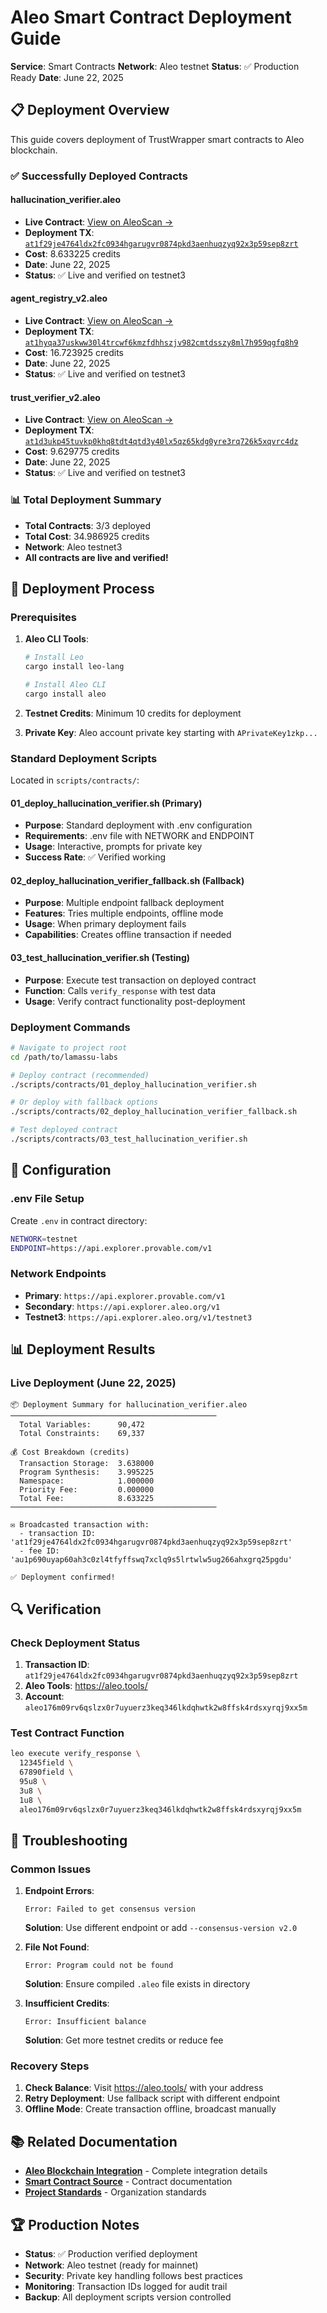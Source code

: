 # Aleo Smart Contract Deployment Guide

**Service**: Smart Contracts
**Network**: Aleo testnet
**Status**: ✅ Production Ready
**Date**: June 22, 2025

## 📋 Deployment Overview

This guide covers deployment of TrustWrapper smart contracts to Aleo blockchain.

### ✅ Successfully Deployed Contracts

#### hallucination_verifier.aleo
- **Live Contract**: [View on AleoScan →](https://testnet.aleoscan.io/program?id=hallucination_verifier.aleo)
- **Deployment TX**: [`at1f29je4764ldx2fc0934hgarugvr0874pkd3aenhuqzyq92x3p59sep8zrt`](https://testnet.aleoscan.io/transaction?id=at1f29je4764ldx2fc0934hgarugvr0874pkd3aenhuqzyq92x3p59sep8zrt)
- **Cost**: 8.633225 credits
- **Date**: June 22, 2025
- **Status**: ✅ Live and verified on testnet3

#### agent_registry_v2.aleo
- **Live Contract**: [View on AleoScan →](https://testnet.aleoscan.io/program?id=agent_registry_v2.aleo)
- **Deployment TX**: [`at1hyqa37uskww30l4trcwf6kmzfdhhszjv982cmtdsszy8ml7h959qgfq8h9`](https://testnet.aleoscan.io/transaction?id=at1hyqa37uskww30l4trcwf6kmzfdhhszjv982cmtdsszy8ml7h959qgfq8h9)
- **Cost**: 16.723925 credits
- **Date**: June 22, 2025
- **Status**: ✅ Live and verified on testnet3

#### trust_verifier_v2.aleo
- **Live Contract**: [View on AleoScan →](https://testnet.aleoscan.io/program?id=trust_verifier_v2.aleo)
- **Deployment TX**: [`at1d3ukp45tuvkp0khq8tdt4qtd3y40lx5qz65kdg0yre3rq726k5xqvrc4dz`](https://testnet.aleoscan.io/transaction?id=at1d3ukp45tuvkp0khq8tdt4qtd3y40lx5qz65kdg0yre3rq726k5xqvrc4dz)
- **Cost**: 9.629775 credits
- **Date**: June 22, 2025
- **Status**: ✅ Live and verified on testnet3

### 📊 Total Deployment Summary
- **Total Contracts**: 3/3 deployed
- **Total Cost**: 34.986925 credits
- **Network**: Aleo testnet3
- **All contracts are live and verified!**

## 🚀 Deployment Process

### Prerequisites

1. **Aleo CLI Tools**:
   ```bash
   # Install Leo
   cargo install leo-lang

   # Install Aleo CLI
   cargo install aleo
   ```

2. **Testnet Credits**: Minimum 10 credits for deployment

3. **Private Key**: Aleo account private key starting with `APrivateKey1zkp...`

### Standard Deployment Scripts

Located in `scripts/contracts/`:

#### 01_deploy_hallucination_verifier.sh (Primary)
- **Purpose**: Standard deployment with .env configuration
- **Requirements**: .env file with NETWORK and ENDPOINT
- **Usage**: Interactive, prompts for private key
- **Success Rate**: ✅ Verified working

#### 02_deploy_hallucination_verifier_fallback.sh (Fallback)
- **Purpose**: Multiple endpoint fallback deployment
- **Features**: Tries multiple endpoints, offline mode
- **Usage**: When primary deployment fails
- **Capabilities**: Creates offline transaction if needed

#### 03_test_hallucination_verifier.sh (Testing)
- **Purpose**: Execute test transaction on deployed contract
- **Function**: Calls `verify_response` with test data
- **Usage**: Verify contract functionality post-deployment

### Deployment Commands

```bash
# Navigate to project root
cd /path/to/lamassu-labs

# Deploy contract (recommended)
./scripts/contracts/01_deploy_hallucination_verifier.sh

# Or deploy with fallback options
./scripts/contracts/02_deploy_hallucination_verifier_fallback.sh

# Test deployed contract
./scripts/contracts/03_test_hallucination_verifier.sh
```

## 🔧 Configuration

### .env File Setup
Create `.env` in contract directory:
```bash
NETWORK=testnet
ENDPOINT=https://api.explorer.provable.com/v1
```

### Network Endpoints
- **Primary**: `https://api.explorer.provable.com/v1`
- **Secondary**: `https://api.explorer.aleo.org/v1`
- **Testnet3**: `https://api.explorer.aleo.org/v1/testnet3`

## 📊 Deployment Results

### Live Deployment (June 22, 2025)

```
📦 Deployment Summary for hallucination_verifier.aleo
──────────────────────────────────────────────
  Total Variables:      90,472
  Total Constraints:    69,337

💰 Cost Breakdown (credits)
  Transaction Storage:  3.638000
  Program Synthesis:    3.995225
  Namespace:            1.000000
  Priority Fee:         0.000000
  Total Fee:            8.633225
──────────────────────────────────────────────

✉️ Broadcasted transaction with:
  - transaction ID: 'at1f29je4764ldx2fc0934hgarugvr0874pkd3aenhuqzyq92x3p59sep8zrt'
  - fee ID: 'au1p690uyap60ah3c0zl4tfyffswq7xclq9s5lrtwlw5ug266ahxgrq25pgdu'

✅ Deployment confirmed!
```

## 🔍 Verification

### Check Deployment Status
1. **Transaction ID**: `at1f29je4764ldx2fc0934hgarugvr0874pkd3aenhuqzyq92x3p59sep8zrt`
2. **Aleo Tools**: https://aleo.tools/
3. **Account**: `aleo176m09rv6qslzx0r7uyuerz3keq346lkdqhwtk2w8ffsk4rdsxyrqj9xx5m`

### Test Contract Function
```bash
leo execute verify_response \
  12345field \
  67890field \
  95u8 \
  3u8 \
  1u8 \
  aleo176m09rv6qslzx0r7uyuerz3keq346lkdqhwtk2w8ffsk4rdsxyrqj9xx5m
```

## 🚨 Troubleshooting

### Common Issues

1. **Endpoint Errors**:
   ```
   Error: Failed to get consensus version
   ```
   **Solution**: Use different endpoint or add `--consensus-version v2.0`

2. **File Not Found**:
   ```
   Error: Program could not be found
   ```
   **Solution**: Ensure compiled `.aleo` file exists in directory

3. **Insufficient Credits**:
   ```
   Error: Insufficient balance
   ```
   **Solution**: Get more testnet credits or reduce fee

### Recovery Steps

1. **Check Balance**: Visit https://aleo.tools/ with your address
2. **Retry Deployment**: Use fallback script with different endpoint
3. **Offline Mode**: Create transaction offline, broadcast manually

## 📚 Related Documentation

- **[Aleo Blockchain Integration](../../hackathon/ALEO_BLOCKCHAIN_INTEGRATION.md)** - Complete integration details
- **[Smart Contract Source](../../../src/contracts/README.md)** - Contract documentation
- **[Project Standards](../../compliance/standards/PROJECT_STRUCTURE_STANDARDS.md)** - Organization standards

## 🏆 Production Notes

- **Status**: ✅ Production verified deployment
- **Network**: Aleo testnet (ready for mainnet)
- **Security**: Private key handling follows best practices
- **Monitoring**: Transaction IDs logged for audit trail
- **Backup**: All deployment scripts version controlled
